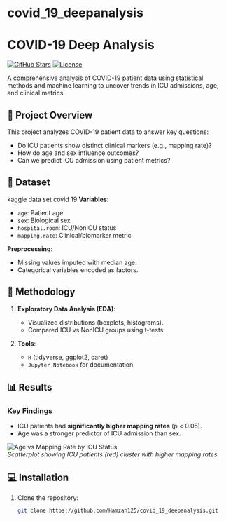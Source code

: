 # covid_19_deepanalysis
# COVID-19 Deep Analysis

[![GitHub Stars](https://img.shields.io/github/stars/Hamzah125/covid_19_deepanalysis?style=social)](https://github.com/Hamzah125/covid_19_deepanalysis)
[![License](https://img.shields.io/badge/License-MIT-blue)](https://opensource.org/licenses/MIT)

A comprehensive analysis of COVID-19 patient data using statistical methods and machine learning to uncover trends in ICU admissions, age, and clinical metrics.


## 🚀 Project Overview
This project analyzes COVID-19 patient data to answer key questions:
- Do ICU patients show distinct clinical markers (e.g., mapping rate)?
- How do age and sex influence outcomes?
- Can we predict ICU admission using patient metrics?

## 📂 Dataset
kaggle data set covid 19
**Variables**:
- `age`: Patient age
- `sex`: Biological sex
- `hospital.room`: ICU/NonICU status
- `mapping.rate`: Clinical/biomarker metric  

**Preprocessing**:
- Missing values imputed with median age.
- Categorical variables encoded as factors.

## 🔬 Methodology
1. **Exploratory Data Analysis (EDA)**:  
   - Visualized distributions (boxplots, histograms).  
   - Compared ICU vs NonICU groups using t-tests.  

3. **Tools**:  
   - `R` (tidyverse, ggplot2, caret)  
   - `Jupyter Notebook` for documentation.

## 📊 Results
### Key Findings
- ICU patients had **significantly higher mapping rates** (p < 0.05).  
- Age was a stronger predictor of ICU admission than sex.  

![Age vs Mapping Rate by ICU Status](images/age_vs_mapping.png)  
*Scatterplot showing ICU patients (red) cluster with higher mapping rates.*

## 💻 Installation
1. Clone the repository:  
   ```bash
   git clone https://github.com/Hamzah125/covid_19_deepanalysis.git
